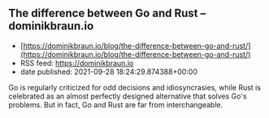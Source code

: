 ## The difference between Go and Rust – dominikbraun.io
 - [https://dominikbraun.io/blog/the-difference-between-go-and-rust/](https://dominikbraun.io/blog/the-difference-between-go-and-rust/)
 - RSS feed: https://dominikbraun.io
 - date published: 2021-09-28 18:24:29.874388+00:00

Go is regularly criticized for odd decisions and idiosyncrasies, while Rust is celebrated as an almost perfectly designed alternative that solves Go's problems. But in fact, Go and Rust are far from interchangeable.

